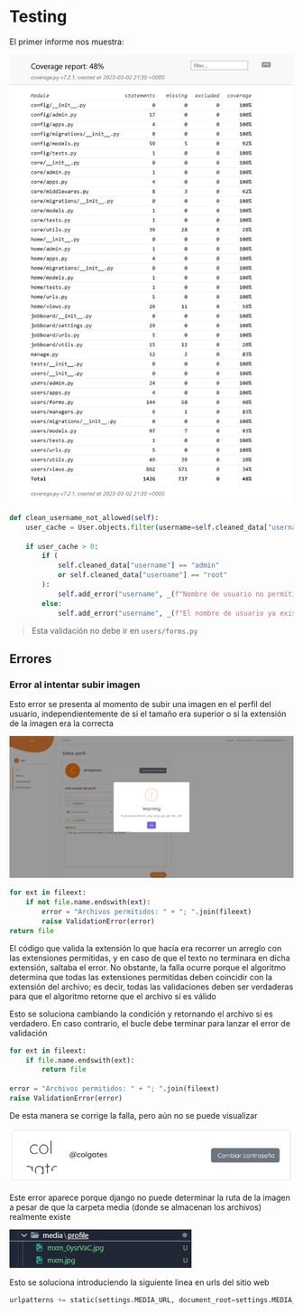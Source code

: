 # Testing

El primer informe nos muestra:

![report](src/coverage/report.png)

```python
def clean_username_not_allowed(self):
    user_cache = User.objects.filter(username=self.cleaned_data["username"]).count()

    if user_cache > 0:
        if (
            self.cleaned_data["username"] == "admin"
            or self.cleaned_data["username"] == "root"
        ):
            self.add_error("username", _(f"Nombre de usuario no permitido"))
        else:
            self.add_error("username", _(f"El nombre de usuario ya existe"))
```

> Esta validación no debe ir en `users/forms.py`

## Errores

### Error al intentar subir imagen

Esto error se presenta al momento de subir una imagen en el perfil del usuario, independientemente de si el tamaño era superior o si la extensión de la imagen era la correcta

![error_uploading_image.png](./images/error_uploading_image.png)

```python
for ext in fileext:
    if not file.name.endswith(ext):
        error = "Archivos permitidos: " + "; ".join(fileext)
        raise ValidationError(error)
return file
```

El código que valida la extensión lo que hacía era recorrer un arreglo con las extensiones permitidas, y en caso de que el texto no terminara en dicha extensión, saltaba el error. No obstante, la falla ocurre porque el algoritmo determina que todas las extensiones permitidas deben coincidir con la extensión del archivo; es decir, todas las validaciones deben ser verdaderas para que el algoritmo retorne que el archivo sí es válido

Esto se soluciona cambiando la condición y retornando el archivo si es verdadero. En caso contrario, el bucle debe terminar para lanzar el error de validación

```python
for ext in fileext:
    if file.name.endswith(ext):
        return file
        
error = "Archivos permitidos: " + "; ".join(fileext)
raise ValidationError(error)
```

De esta manera se corrige la falla, pero aún no se puede visualizar

![undefined_image_alt.png](./images/undefined_image_alt.png)

Este error aparece porque django no puede determinar la ruta de la imagen a pesar de que la carpeta media (donde se almacenan los archivos) realmente existe

![media_folder.png](./images/media_folder.png)

Esto se soluciona introduciendo la siguiente linea en urls del sitio web

```python
urlpatterns += static(settings.MEDIA_URL, document_root=settings.MEDIA_ROOT)
```
